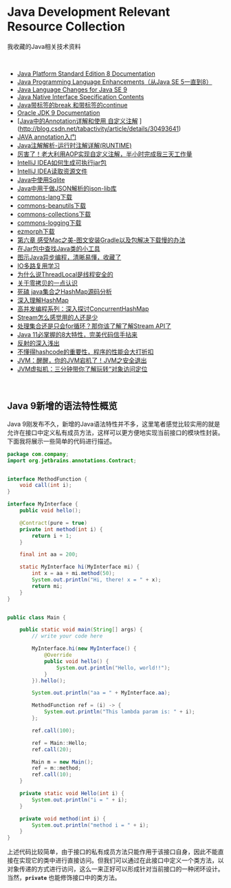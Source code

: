 # Java Development Relevant Resource Collection
我收藏的Java相关技术资料

<br />

- [Java Platform Standard Edition 8 Documentation](https://docs.oracle.com/javase/8/docs/index.html)
- [Java Programming Language Enhancements（从Java SE 5一直到8）](https://docs.oracle.com/javase/8/docs/technotes/guides/language/enhancements.html#javase8)
- [Java Language Changes for Java SE 9](https://docs.oracle.com/javase/9/language/toc.htm#JSLAN-GUID-B06D7006-D9F4-42F8-AD21-BF861747EDCF)
- [Java Native Interface Specification Contents](https://docs.oracle.com/javase/9/docs/specs/jni/index.html)
- [Java带标签的break 和带标签的continue](https://www.cnblogs.com/woaixingxing/p/6394952.html)
- [Oracle JDK 9 Documentation](https://docs.oracle.com/javase/9/)
- [[Java中的Annotation详解和使用 自定义注解](http://blog.csdn.net/tabactivity/article/details/30493641)
](http://blog.csdn.net/tabactivity/article/details/30493641)
- [JAVA annotation入门](http://blog.csdn.net/hbcui1984/article/details/4735487)
- [Java注解解析-运行时注解详解(RUNTIME)](https://blog.csdn.net/jsonChumpKlutz/article/details/81747839)
- [厉害了！老大利用AOP实现自定义注解，半小时完成我三天工作量](https://www.toutiao.com/a6795903732807631363/)
- [IntelliJ IDEA如何生成可执行jar包](https://jingyan.baidu.com/article/c275f6ba0bbb65e33d7567cb.html)
- [IntelliJ IDEA读取资源文件](https://blog.csdn.net/yanwushu/article/details/43764303)
- [Java中使用Sqlite](https://bitbucket.org/xerial/sqlite-jdbc)
- [Java中用于做JSON解析的json-lib库](http://json-lib.sourceforge.net)
- [commons-lang下载](http://commons.apache.org/proper/commons-lang/index.html)
- [commons-beanutils下载](http://commons.apache.org/proper/commons-beanutils/)
- [commons-collections下载](http://commons.apache.org/proper/commons-collections/)
- [commons-logging下载](https://commons.apache.org/proper/commons-logging/)
- [ezmorph下载](http://ezmorph.sourceforge.net)
- [第六章 感受Mac之美-图文安装Gradle以及包解决下载慢的办法](https://www.toutiao.com/a6812509372137079299/)
- [在Jar包中查找Java类的小工具](https://blog.csdn.net/kongxx/article/details/85753286)
- [图示Java异步编程，清晰易懂，收藏了](https://www.toutiao.com/i6678498547207242253/)
- [IO多路复用学习](https://www.toutiao.com/i6801646973322691085/)
- [为什么说ThreadLocal是线程安全的](https://www.toutiao.com/a6742843066614284807/)
- [关于零拷贝的一点认识](https://www.toutiao.com/a6680353701208523272)
- [死磕 java集合之HashMap源码分析](https://www.toutiao.com/a6688257890353938947)
- [深入理解HashMap](https://www.toutiao.com/a6802089727966052867/)
- [高并发编程系列：深入探讨ConcurrentHashMap](https://www.toutiao.com/a6680034750784078347/)
- [Stream怎么感觉用的人还是少](https://www.toutiao.com/a6700346920361001483)
- [处理集合还是只会for循环？那你该了解了解Stream API了](https://www.toutiao.com/a6699360552717648388/)
- [Java 11必掌握的8大特性，完美代码信手拈来](https://www.toutiao.com/a6719656856689574407)
- [反射的深入浅出](https://www.toutiao.com/a6723009453613924872)
- [不懂得hashcode的重要性，程序的性能会大打折扣](https://www.toutiao.com/a6759004326334562823/)
- [JVM：醒醒，你的JVM宕机了！JVM之安全退出](https://www.toutiao.com/a6815757669639389699/)
- [JVM虚拟机：三分钟带你了解玩转“对象访问定位](https://www.toutiao.com/i6807333400010031628/)

<br />

## Java 9新增的语法特性概览

Java 9刚发布不久，新增的Java语法特性并不多，这里笔者感觉比较实用的就是允许在接口中定义私有成员方法，这样可以更方便地实现当前接口的模块性封装。下面我将展示一些简单的代码进行描述。

```java
package com.company;
import org.jetbrains.annotations.Contract;


interface MethodFunction {
    void call(int i);
}

interface MyInterface {
    public void hello();

    @Contract(pure = true)
    private int method(int i) {
        return i + 1;
    }

    final int aa = 200;

    static MyInterface hi(MyInterface mi) {
        int x = aa + mi.method(50);
        System.out.println("Hi, there! x = " + x);
        return mi;
    }
}


public class Main {

    public static void main(String[] args) {
        // write your code here

        MyInterface.hi(new MyInterface() {
            @Override
            public void hello() {
                System.out.println("Hello, world!!");
            }
        }).hello();

        System.out.println("aa = " + MyInterface.aa);

        MethodFunction ref = (i) -> {
            System.out.println("This lambda param is: " + i);
        };

        ref.call(100);

        ref = Main::Hello;
        ref.call(20);

        Main m = new Main();
        ref = m::method;
        ref.call(10);
    }

    private static void Hello(int i) {
        System.out.println("i = " + i);
    }

    private void method(int i) {
        System.out.println("method i = " + i);
    }
}

```

上述代码比较简单，由于接口的私有成员方法只能作用于该接口自身，因此不能直接在实现它的类中进行直接访问。但我们可以通过在此接口中定义一个类方法，以对象传递的方式进行访问，这么一来正好可以形成针对当前接口的一种闭环设计。当然，**`private`** 也能修饰接口中的类方法。



